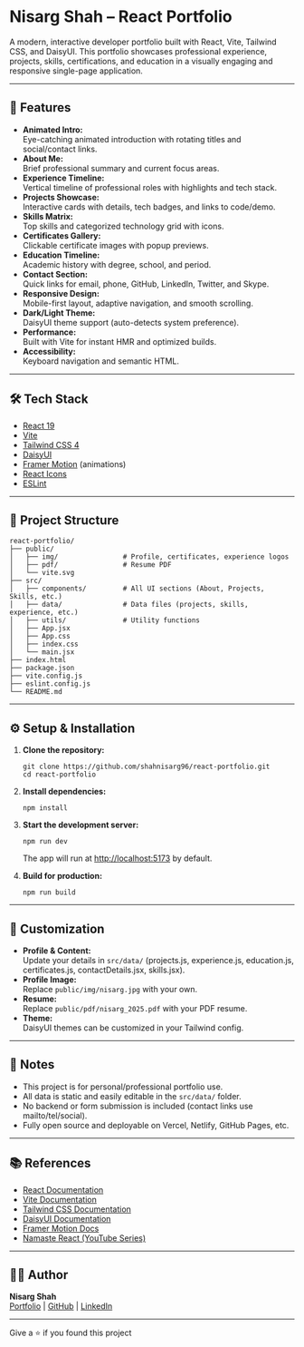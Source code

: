 # Nisarg Shah – React Portfolio

A modern, interactive developer portfolio built with React, Vite, Tailwind CSS, and DaisyUI. This portfolio showcases professional experience, projects, skills, certifications, and education in a visually engaging and responsive single-page application.

---

## 🚀 Features

- **Animated Intro:**  
  Eye-catching animated introduction with rotating titles and social/contact links.
- **About Me:**  
  Brief professional summary and current focus areas.
- **Experience Timeline:**  
  Vertical timeline of professional roles with highlights and tech stack.
- **Projects Showcase:**  
  Interactive cards with details, tech badges, and links to code/demo.
- **Skills Matrix:**  
  Top skills and categorized technology grid with icons.
- **Certificates Gallery:**  
  Clickable certificate images with popup previews.
- **Education Timeline:**  
  Academic history with degree, school, and period.
- **Contact Section:**  
  Quick links for email, phone, GitHub, LinkedIn, Twitter, and Skype.
- **Responsive Design:**  
  Mobile-first layout, adaptive navigation, and smooth scrolling.
- **Dark/Light Theme:**  
  DaisyUI theme support (auto-detects system preference).
- **Performance:**  
  Built with Vite for instant HMR and optimized builds.
- **Accessibility:**  
  Keyboard navigation and semantic HTML.

---

## 🛠️ Tech Stack

- [React 19](https://react.dev/)
- [Vite](https://vitejs.dev/)
- [Tailwind CSS 4](https://tailwindcss.com/)
- [DaisyUI](https://daisyui.com/)
- [Framer Motion](https://www.framer.com/motion/) (animations)
- [React Icons](https://react-icons.github.io/react-icons/)
- [ESLint](https://eslint.org/)

---

## 📁 Project Structure

```
react-portfolio/
├── public/
│   ├── img/                # Profile, certificates, experience logos
│   ├── pdf/                # Resume PDF
│   └── vite.svg
├── src/
│   ├── components/         # All UI sections (About, Projects, Skills, etc.)
│   ├── data/               # Data files (projects, skills, experience, etc.)
│   ├── utils/              # Utility functions
│   ├── App.jsx
│   ├── App.css
│   ├── index.css
│   └── main.jsx
├── index.html
├── package.json
├── vite.config.js
├── eslint.config.js
└── README.md
```

---

## ⚙️ Setup & Installation

1. **Clone the repository:**
   ```
   git clone https://github.com/shahnisarg96/react-portfolio.git
   cd react-portfolio
   ```

2. **Install dependencies:**
   ```
   npm install
   ```

3. **Start the development server:**
   ```
   npm run dev
   ```
   The app will run at [http://localhost:5173](http://localhost:5173) by default.

4. **Build for production:**
   ```
   npm run build
   ```

---

## 🧩 Customization

- **Profile & Content:**  
  Update your details in `src/data/` (projects.js, experience.js, education.js, certificates.js, contactDetails.jsx, skills.jsx).
- **Profile Image:**  
  Replace `public/img/nisarg.jpg` with your own.
- **Resume:**  
  Replace `public/pdf/nisarg_2025.pdf` with your PDF resume.
- **Theme:**  
  DaisyUI themes can be customized in your Tailwind config.

---

## 📝 Notes

- This project is for personal/professional portfolio use.
- All data is static and easily editable in the `src/data/` folder.
- No backend or form submission is included (contact links use mailto/tel/social).
- Fully open source and deployable on Vercel, Netlify, GitHub Pages, etc.

---

## 📚 References

- [React Documentation](https://react.dev/)
- [Vite Documentation](https://vitejs.dev/)
- [Tailwind CSS Documentation](https://tailwindcss.com/)
- [DaisyUI Documentation](https://daisyui.com/)
- [Framer Motion Docs](https://www.framer.com/motion/)
- [Namaste React (YouTube Series)](https://www.youtube.com/playlist?list=PLlasXeu85E9cQ32gLCvAvr9vNaUccPVNP)

---

## 👨‍💻 Author

**Nisarg Shah**  
[Portfolio](https://nisargshah.dev) | 
[GitHub](https://github.com/shahnisarg96) | 
[LinkedIn](https://linkedin.com/in/shahnisarg96)

---

Give a ⭐️ if you found this project